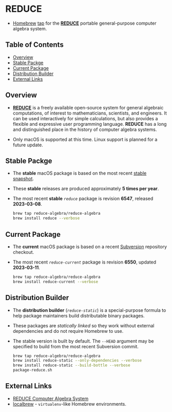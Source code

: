 <!-- vim: set ft=markdown ts=4 sw=4 tw=0 expandtab colorcolumn=80 :         -->
<!-- SPDX-License-Identifier: BSD-2-Clause                                  -->
<!--                                                                        -->
<!-- Copyright (c) 2023 Jeffrey H. Johnson <trnsz@pobox.com>                -->
<!--                                                                        -->
<!-- Redistribution and use in source and binary forms, with or without     -->
<!-- modification, are permitted provided that the following conditions are -->
<!-- met:                                                                   -->
<!--                                                                        -->
<!--   1. Redistributions of source code must retain the relevant copyright -->
<!--      notice, this list of conditions and the following disclaimer.     -->
<!--                                                                        -->
<!--   2. Redistributions in binary form must reproduce the relevant        -->
<!--      copyright notice, this list of conditions and the following       -->
<!--      disclaimer in the documentation and/or other materials provided   -->
<!--      with the distribution.                                            -->
<!--                                                                        -->
<!-- THIS SOFTWARE IS PROVIDED BY THE COPYRIGHT HOLDERS AND CONTRIBUTORS    -->
<!-- "AS IS" AND ANY EXPRESS OR IMPLIED WARRANTIES, INCLUDING, BUT NOT      -->
<!-- LIMITED TO, THE IMPLIED WARRANTIES OF MERCHANTABILITY AND FITNESS FOR  -->
<!-- A PARTICULAR PURPOSE ARE DISCLAIMED. IN NO EVENT SHALL THE COPYRIGHT   -->
<!-- OWNERS OR CONTRIBUTORS BE LIABLE FOR ANY DIRECT, INDIRECT, INCIDENTAL, -->
<!-- SPECIAL, EXEMPLARY, OR CONSEQUENTIAL DAMAGES (INCLUDING, BUT NOT       -->
<!-- LIMITED TO, PROCUREMENT OF SUBSTITUTE GOODS OR SERVICES; LOSS OF USE,  -->
<!-- DATA, OR PROFITS; OR BUSINESS INTERRUPTION) HOWEVER CAUSED AND ON ANY  -->
<!-- THEORY OF LIABILITY, WHETHER IN CONTRACT, STRICT LIABILITY, OR TORT    -->
<!-- (INCLUDING NEGLIGENCE OR OTHERWISE) ARISING IN ANY WAY OUT OF THE USE  -->
<!-- OF THIS SOFTWARE, EVEN IF ADVISED OF THE POSSIBILITY OF SUCH DAMAGE.   -->
<!--                                                                        -->
# REDUCE

* [Homebrew](https://brew.sh/) [tap](https://docs.brew.sh/Taps) for
  the [**REDUCE**](https://reduce-algebra.sourceforge.io/) portable
  general-purpose computer algebra system.

## Table of Contents

<!-- toc -->
- [Overview](#overview)
- [Stable Packge](#stable-packge)
- [Current Package](#current-package)
- [Distribution Builder](#distribution-builder)
- [External Links](#external-links)
<!-- tocstop -->

## Overview

* [**REDUCE**](https://reduce-algebra.sourceforge.io/) is a freely available
  open-source system for general algebraic computations, of interest to
  mathematicians, scientists, and engineers. It can be used interactively for
  simple calculations, but also provides a flexible and expressive user
  programming language. **REDUCE** has a long and distinguished place in the
  history of computer algebra systems.

* Only macOS is supported at this time.  Linux support is planned for a
  future update.

## Stable Packge

* The **stable** macOS package is based on the most recent
  [stable snapshot](https://sourceforge.net/projects/reduce-algebra/files/).
* These **stable** releases are produced approximately **5 times per year**.
[]()
* The most recent **stable** *`reduce`* package is revision **6547**, released
  **2023-03-08**.
  []()
  &nbsp;

  ```sh
  brew tap reduce-algebra/reduce-algebra
  brew install reduce --verbose
  ```

## Current Package

* The **current** macOS package is based on a recent
  [Subversion](https://sourceforge.net/p/reduce-algebra/code/commit_browser)
  repository checkout.
[]()
* The most recent *`reduce-current`* package is revision **6550**, updated
  **2023-03-11**.
  []()
  &nbsp;

  ```sh
  brew tap reduce-algebra/reduce-algebra
  brew install reduce-current --verbose
  ```

## Distribution Builder

* The **distribution builder** (*`reduce-static`*) is a special-purpose formula
  to help package maintainers build distributable binary packages.
* These packages are *statically linked* so they work without external
  dependencies and do not require Homebrew to use.
* The stable version is built by default.  The `--HEAD` argument may be
  specified to build from the most recent Subversion commit.
  []()
  &nbsp;

  ```sh
  brew tap reduce-algebra/reduce-algebra
  brew install reduce-static --only-dependencies --verbose
  brew install reduce-static --build-bottle --verbose
  package-reduce.sh
  ```

## External Links

* [REDUCE Computer Algebra System](https://reduce-algebra.sourceforge.io/)
* [localbrew](https://github.com/johnsonjh/localbrew) - `virtualenv`-like
  Homebrew environments.
